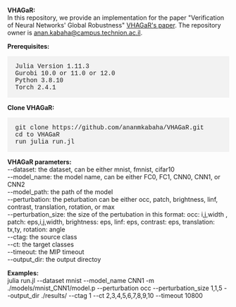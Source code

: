 <strong>VHAGaR:</strong><br />
In this repository, we provide an implementation for the paper "Verification of Neural Networks' Global Robustness" <a href="https://arxiv.org/abs/2402.19322">VHAGaR's paper</a>. The repository owner is anan.kabaha@campus.technion.ac.il. 

<strong>Prerequisites:</strong><br />
<div style="background-color: #f2f2f2; padding: 1px;">
  <pre style="font-family: 'Courier New', monospace; font-size: 14px;">
  Julia Version 1.11.3
  Gurobi 10.0 or 11.0 or 12.0 
  Python 3.8.10 
  Torch 2.4.1
</pre>
</div>

<strong>Clone VHAGaR:</strong><br />
<div style="background-color: #f2f2f2; padding: 1px;">
  <pre style="font-family: 'Courier New', monospace; font-size: 14px;">
  git clone https://github.com/ananmkabaha/VHAGaR.git
  cd to VHAGaR
  run julia run.jl
</pre>
</div>

<strong>VHAGaR parameters:</strong><br />
--dataset: the dataset, can be either mnist, fmnist, cifar10<br />
--model_name: the model name, can be either FC0, FC1, CNN0, CNN1, or CNN2<br />
--model_path: the path of the model<br />
--perturbation: the peturbation can be either occ, patch, brightness, linf, contrast, translation, rotation, or max <br />
--perturbation_size: the size of the pertubation in this format: occ: i,j,width , patch: eps,i,j,width, brightness: eps, linf: eps, contrast: eps, translation: tx,ty, rotation: angle<br />
--ctag: the source class<br />
--ct: the target classes<br />
--timeout: the MIP timeout<br />
--output_dir: the output directoy<br />

<strong>Examples:</strong><br />
julia run.jl --dataset mnist --model_name CNN1 -m ./models/mnist_CNN1/model.p --perturbation occ --perturbation_size 1,1,5 --output_dir ./results/ --ctag 1 --ct 2,3,4,5,6,7,8,9,10 --timeout 10800<br />
